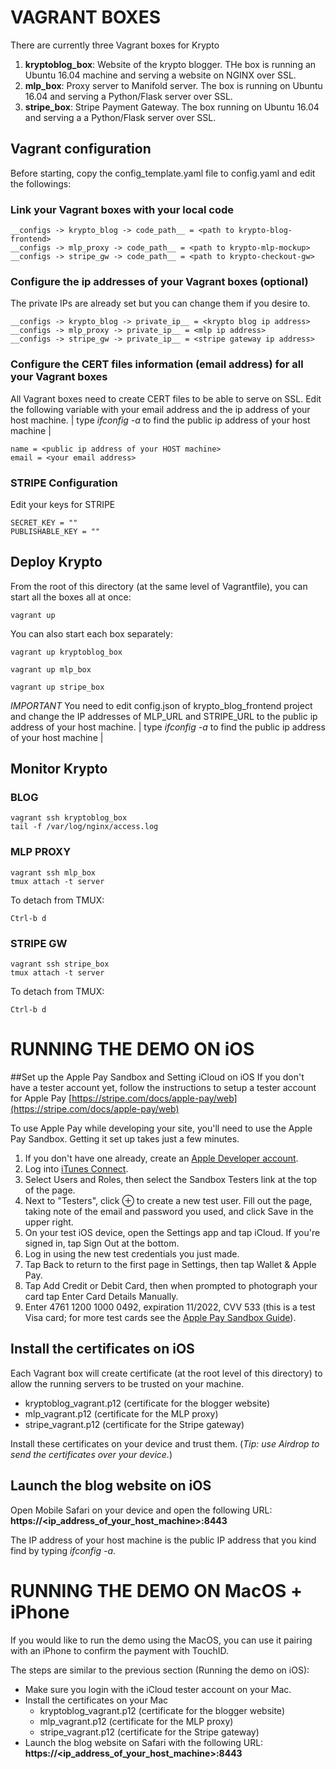 # VAGRANT BOXES

There are currently three Vagrant boxes for Krypto
1. __kryptoblog_box__: Website of the krypto blogger. THe box is running an Ubuntu 16.04 machine and serving a website on NGINX over SSL.
2. __mlp_box__: Proxy server to Manifold server. The box is running on Ubuntu 16.04 and serving a Python/Flask server over SSL.
3. __stripe_box__: Stripe Payment Gateway. The box running on Ubuntu 16.04 and serving a a Python/Flask server over SSL.

## Vagrant configuration
Before starting, copy the config_template.yaml file to config.yaml and edit the followings:
### Link your Vagrant boxes with your local code
```
__configs -> krypto_blog -> code_path__ = <path to krypto-blog-frontend>
__configs -> mlp_proxy -> code_path__ = <path to krypto-mlp-mockup>
__configs -> stripe_gw -> code_path__ = <path to krypto-checkout-gw>
```

### Configure the ip addresses of your Vagrant boxes (optional)
The private IPs are already set but you can change them if you desire to.
```
__configs -> krypto_blog -> private_ip__ = <krypto blog ip address>
__configs -> mlp_proxy -> private_ip__ = <mlp ip address>
__configs -> stripe_gw -> private_ip__ = <stripe gateway ip address>
```

### Configure the CERT files information (email address) for all your Vagrant boxes
All Vagrant boxes need to create CERT files to be able to serve on SSL. Edit the following variable with your email address and the ip address of your host machine. 
| type _ifconfig -a_ to find the public ip address of your host machine |
```
name = <public ip address of your HOST machine>
email = <your email address>
```

### STRIPE Configuration
Edit your keys for STRIPE
```
SECRET_KEY = ""
PUBLISHABLE_KEY = ""
```


## Deploy Krypto
From the root of this directory (at the same level of Vagrantfile), you can start all the boxes all at once:

```shell
vagrant up
```

You can also start each box separately:

```shell
vagrant up kryptoblog_box
```

```shell
vagrant up mlp_box
```


```shell
vagrant up stripe_box
```

_IMPORTANT_
You need to edit config.json of krypto_blog_frontend project and change the IP addresses of MLP_URL and STRIPE_URL to the public ip address of your host machine.
| type _ifconfig -a_ to find the public ip address of your host machine |


## Monitor Krypto
### BLOG
```shell
vagrant ssh kryptoblog_box
tail -f /var/log/nginx/access.log
```


### MLP PROXY
```shell
vagrant ssh mlp_box
tmux attach -t server
```

To detach from TMUX: 
```
Ctrl-b d
```


### STRIPE GW
```shell
vagrant ssh stripe_box
tmux attach -t server
```

To detach from TMUX: 
```
Ctrl-b d
```



# RUNNING THE DEMO ON iOS

##Set up the Apple Pay Sandbox and Setting iCloud on iOS
If you don't have a tester account yet, follow the instructions to setup a tester account for Apple Pay [https://stripe.com/docs/apple-pay/web](https://stripe.com/docs/apple-pay/web)

To use Apple Pay while developing your site, you'll need to use the Apple Pay Sandbox. Getting it set up takes just a few minutes.
1. If you don't have one already, create an [Apple Developer account](https://developer.apple.com/).
2. Log into [iTunes Connect](https://itunesconnect.apple.com/).
3. Select Users and Roles, then select the Sandbox Testers link at the top of the page.
4. Next to "Testers", click ⊕ to create a new test user. Fill out the page, taking note of the email and password you used, and click Save in the upper right.
5. On your test iOS device, open the Settings app and tap iCloud. If you're signed in, tap Sign Out at the bottom.
6. Log in using the new test credentials you just made.
7. Tap Back to return to the first page in Settings, then tap Wallet & Apple Pay.
8. Tap Add Credit or Debit Card, then when prompted to photograph your card tap Enter Card Details Manually.
9. Enter 4761 1200 1000 0492, expiration 11/2022, CVV 533 (this is a test Visa card; for more test cards see the [Apple Pay Sandbox Guide](https://developer.apple.com/support/apple-pay-sandbox/)).

## Install the certificates on iOS
Each Vagrant box will create certificate (at the root level of this directory) to allow the running servers to be trusted on your machine.
- kryptoblog_vagrant.p12 (certificate for the blogger website)
- mlp_vagrant.p12 (certificate for the MLP proxy)
- stripe_vagrant.p12 (certificate for the Stripe gateway)

Install these certificates on your device and trust them. (_Tip: use Airdrop to send the certificates over your device._)

## Launch the blog website on iOS
Open Mobile Safari on your device and open the following URL:
__https://<ip_address_of_your_host_machine>:8443__

The IP address of your host machine is the public IP address that you kind find by typing _ifconfig -a_.


# RUNNING THE DEMO ON MacOS + iPhone
If you would like to run the demo using the MacOS, you can use it pairing with an iPhone to confirm the payment with TouchID.

The steps are similar to the previous section (Running the demo on iOS):
- Make sure you login with the iCloud tester account on your Mac.
- Install the certificates on your Mac
    - kryptoblog_vagrant.p12 (certificate for the blogger website)
    - mlp_vagrant.p12 (certificate for the MLP proxy)
    - stripe_vagrant.p12 (certificate for the Stripe gateway)
- Launch the blog website on Safari with the following URL: __https://<ip_address_of_your_host_machine>:8443__



